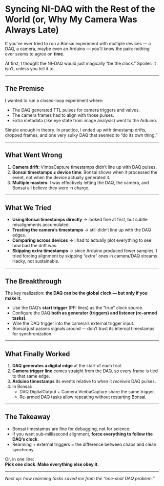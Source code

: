 # Syncing NI-DAQ with the Rest of the World (or, Why My Camera Was Always Late)

If you’ve ever tried to run a Bonsai experiment with multiple devices — a DAQ, a camera, maybe even an Arduino — you’ll know the pain: nothing ever seems to agree on **time**.  

At first, I thought the NI-DAQ would just magically “be the clock.” Spoiler: it isn’t, unless you tell it to.

---

## The Premise

I wanted to run a closed-loop experiment where:

- The DAQ generated TTL pulses for camera triggers and valves.
- The camera frames had to align with those pulses.
- Extra metadata (like eye state from image analysis) went to the Arduino.

Simple enough in theory. In practice, I ended up with timestamp drifts, dropped frames, and one very sulky DAQ that seemed to “do its own thing.”

---

## What Went Wrong

1. **Camera drift**: VimbaCapture timestamps didn’t line up with DAQ pulses.  
2. **Bonsai timestamps ≠ device time**: Bonsai shows when *it* processed the event, not when the device actually generated it.  
3. **Multiple masters**: I was effectively letting the DAQ, the camera, and Bonsai all believe they were in charge.

---

## What We Tried

- **Using Bonsai timestamps directly** → looked fine at first, but subtle misalignments accumulated.  
- **Trusting the camera’s timestamps** → still didn’t line up with the DAQ edges.  
- **Comparing across devices** → I had to actually plot everything to see how bad the drift was.  
- **Skipping extra timestamps** → since Arduino produced fewer samples, I tried forcing alignment by skipping “extra” ones in camera/DAQ streams. Hacky, not sustainable.  

---

## The Breakthrough

The key realization: **the DAQ can be the global clock — but only if you make it.**

- Use the DAQ’s **start trigger** (PFI lines) as the “true” clock source.  
- Configure the DAQ **both as generator (triggers) and listener (re-armed tasks)**.  
- Wire the DAQ trigger into the camera’s external trigger input.  
- Bonsai just passes signals around — don’t trust its internal timestamps for synchronization.  

---

## What Finally Worked

1. **DAQ generates a digital edge** at the start of each trial.  
2. **Camera trigger line** comes straight from the DAQ, so every frame is tied to that same edge.  
3. **Arduino timestamps** its events relative to when it *receives* DAQ pulses.  
4. In Bonsai:  
   - DAQ DigitalOutput + Camera VimbaCapture share the same trigger.  
   - Re-armed DAQ tasks allow repeating without restarting Bonsai.  

---

## The Takeaway

- Bonsai timestamps are fine for debugging, not for science.  
- If you want sub-millisecond alignment, **force everything to follow the DAQ’s clock**.  
- Rearming + external triggers = the difference between chaos and clean synchrony.  

Or, in one line:  
**Pick one clock. Make everything else obey it.**  

---

*Next up: how rearming tasks saved me from the “one-shot DAQ problem.”*

